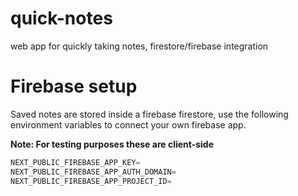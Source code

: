 # quick-notes
web app for quickly taking notes, firestore/firebase integration

# Firebase setup

Saved notes are stored inside a firebase firestore, use the following environment variables to connect your own firebase app.

__Note: For testing purposes these are client-side__

```js
NEXT_PUBLIC_FIREBASE_APP_KEY=
NEXT_PUBLIC_FIREBASE_APP_AUTH_DOMAIN=
NEXT_PUBLIC_FIREBASE_APP_PROJECT_ID=
```
